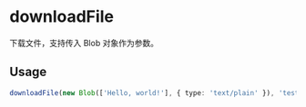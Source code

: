 # downloadFile

下载文件，支持传入 Blob 对象作为参数。

## Usage

```ts
downloadFile(new Blob(['Hello, world!'], { type: 'text/plain' }), 'test.txt')
```
